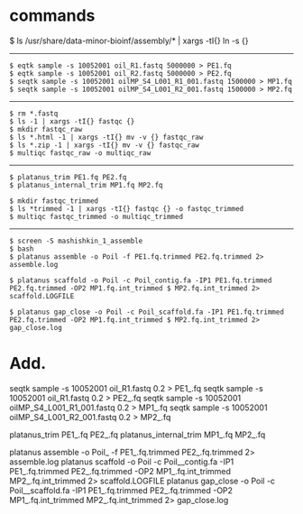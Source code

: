 
# commands

$ ls /usr/share/data-minor-bioinf/assembly/* | xargs -tI{} ln -s {}

---
```
$ eqtk sample -s 10052001 oil_R1.fastq 5000000 > PE1.fq
$ eqtk sample -s 10052001 oil_R2.fastq 5000000 > PE2.fq
$ seqtk sample -s 10052001 oilMP_S4_L001_R1_001.fastq 1500000 > MP1.fq
$ seqtk sample -s 10052001 oilMP_S4_L001_R2_001.fastq 1500000 > MP2.fq
```
---

```
$ rm *.fastq
$ ls -1 | xargs -tI{} fastqc {}
$ mkdir fastqc_raw
$ ls *.html -1 | xargs -tI{} mv -v {} fastqc_raw
$ ls *.zip -1 | xargs -tI{} mv -v {} fastqc_raw
$ multiqc fastqc_raw -o multiqc_raw
```

---
```
$ platanus_trim PE1.fq PE2.fq
$ platanus_internal_trim MP1.fq MP2.fq
```
```
$ mkdir fastqc_trimmed
$ ls *trimmed -1 | xargs -tI{} fastqc {} -o fastqc_trimmed
$ multiqc fastqc_trimmed -o multiqc_trimmed
```
---
```
$ screen -S mashishkin_1_assemble
$ bash
$ platanus assemble -o Poil -f PE1.fq.trimmed PE2.fq.trimmed 2> assemble.log
```
```
$ platanus scaffold -o Poil -c Poil_contig.fa -IP1 PE1.fq.trimmed PE2.fq.trimmed -OP2 MP1.fq.int_trimmed $ MP2.fq.int_trimmed 2> scaffold.LOGFILE
```
```
$ platanus gap_close -o Poil -c Poil_scaffold.fa -IP1 PE1.fq.trimmed PE2.fq.trimmed -OP2 MP1.fq.int_trimmed $ MP2.fq.int_trimmed 2> gap_close.log
```
# Add.
seqtk sample -s 10052001 oil_R1.fastq 0.2 > PE1_.fq
seqtk sample -s 10052001 oil_R1.fastq 0.2 > PE2_.fq
seqtk sample -s 10052001 oilMP_S4_L001_R1_001.fastq 0.2 > MP1_.fq
seqtk sample -s 10052001 oilMP_S4_L001_R2_001.fastq 0.2 > MP2_.fq

platanus_trim PE1_.fq PE2_.fq
platanus_internal_trim MP1_.fq MP2_.fq

platanus assemble -o Poil_ -f PE1_.fq.trimmed PE2_.fq.trimmed 2> assemble.log
platanus scaffold -o Poil -c Poil__contig.fa -IP1 PE1_.fq.trimmed PE2_.fq.trimmed -OP2 MP1_.fq.int_trimmed MP2_.fq.int_trimmed 2> scaffold.LOGFILE
platanus gap_close -o Poil -c Poil__scaffold.fa -IP1 PE1_.fq.trimmed PE2_.fq.trimmed -OP2 MP1_.fq.int_trimmed MP2_.fq.int_trimmed 2> gap_close.log
